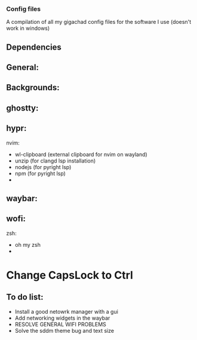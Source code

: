### Config files
 A compilation of all my gigachad config files for the software I use (doesn't work in windows)

## Dependencies
General:
- 

Backgrounds: 
- 

ghostty:
- 

hypr:
- 

nvim:
- wl-clipboard (external clipboard for nvim on wayland)
- unzip (for clangd lsp installation)
- nodejs (for pyright lsp)
- npm (for pyright lsp)
- 

waybar:
- 

wofi:
- 

zsh:
- oh my zsh
- 

# Change CapsLock to Ctrl


## To do list:
- Install a good netowrk manager with a gui
- Add networking widgets in the waybar
- RESOLVE GENERAL WIFI PROBLEMS
- Solve the sddm theme bug and text size
